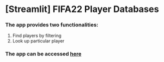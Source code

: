 # [Streamlit] FIFA22 Player Databases

### The app provides two functionalities:
1) Find players by filtering
2) Look up particular player 

### The app can be accessed [here](https://share.streamlit.io/jayhoneylee527/fifa22-playerdb/main/fifa.py)
